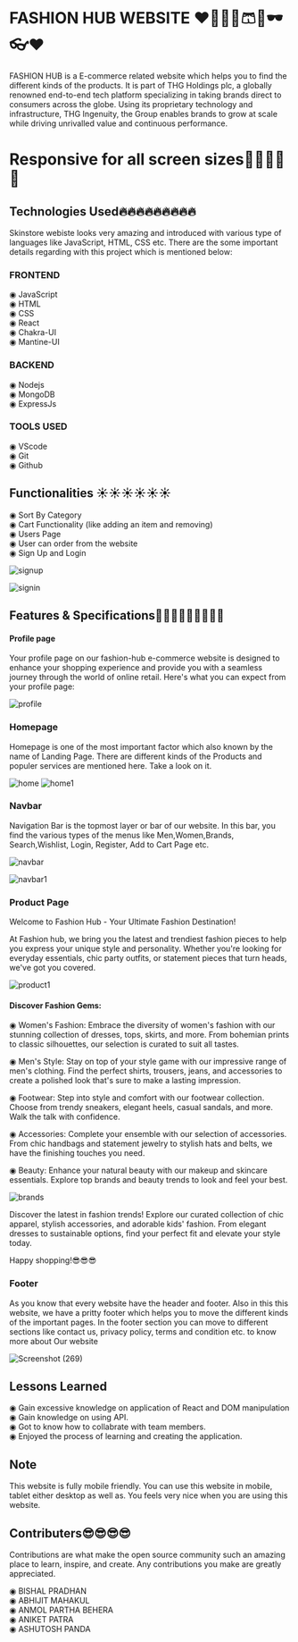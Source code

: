 # FASHION HUB WEBSITE ❤🥼🧥👖🩳👕🕶👓❤

FASHION HUB is a E-commerce related website which helps you to find the different kinds of the products. It is part of THG Holdings plc, a globally renowned end-to-end tech platform specializing in taking brands direct to consumers across the globe. Using its proprietary technology and infrastructure, THG Ingenuity, the Group enables brands to grow at scale while driving unrivalled value and continuous performance.

# Responsive for all screen sizes🚀🚀🚀🚀🚀

## Technologies Used🔥🔥🔥🔥🔥🔥🔥🔥🔥

Skinstore webiste looks very amazing and introduced with various type of languages like JavaScript, HTML, CSS etc. There are the some important details regarding with this project which is mentioned below:

### FRONTEND

◉ JavaScript  
◉ HTML  
◉ CSS  
◉ React  
◉ Chakra-UI  
◉ Mantine-UI

### BACKEND

◉ Nodejs  
◉ MongoDB  
◉ ExpressJs  


### TOOLS USED

◉ VScode  
◉ Git  
◉ Github

## Functionalities ☀☀☀☀☀☀

◉ Sort By Category  
◉ Cart Functionality (like adding an item and removing)  
◉ Users Page  
◉ User can order from the website  
◉ Sign Up and Login

![signup](https://github.com/AnmolBehera/E-Clothing/assets/105370000/f06bea30-44ce-4d6a-827e-bcacffe5d1c5)

![signin](https://github.com/AnmolBehera/E-Clothing/assets/105370000/e35baf67-d4f1-49cc-ae06-2ab6f92789aa)

## Features & Specifications🚀🚀🚀🚀🚀🚀🚀🚀🚀

#### Profile page

Your profile page on our fashion-hub e-commerce website is designed to enhance your shopping experience and provide you with a seamless journey through the world of online retail. Here's what you can expect from your profile page:

![profile](https://github.com/AnmolBehera/E-Clothing/assets/105370000/8fefe9b9-da25-4a45-8f15-32d3e804f760)

### Homepage

Homepage is one of the most important factor which also known by the name of Landing Page. There are different kinds of the Products and populer services are mentioned here. Take a look on it.

![home](https://github.com/AnmolBehera/E-Clothing/assets/105370000/c838346c-4842-4f11-bcdb-5f7730a1a446)
![home1](https://github.com/AnmolBehera/E-Clothing/assets/105370000/dc9d5d50-3b82-41f4-a323-bda16e1bf267)

### Navbar

Navigation Bar is the topmost layer or bar of our website. In this bar, you find the various types of the menus like Men,Women,Brands, Search,Wishlist, Login, Register, Add to Cart Page etc.

![navbar](https://github.com/AnmolBehera/E-Clothing/assets/105370000/0673372b-dfc8-4c6e-9ef7-2c8eb6a46bd2)

![navbar1](https://github.com/AnmolBehera/E-Clothing/assets/105370000/64245e99-7cf7-4ae2-94b4-02c88b1f6cb2)



### Product Page

Welcome to Fashion Hub - Your Ultimate Fashion Destination!

At Fashion hub, we bring you the latest and trendiest fashion pieces to help you express your unique style and personality. Whether you're looking for everyday essentials, chic party outfits, or statement pieces that turn heads, we've got you covered.

![product1](https://github.com/AnmolBehera/E-Clothing/assets/105370000/0a311fe5-dd74-43db-853f-016d41e84d81)

#### Discover Fashion Gems:

◉ Women's Fashion: Embrace the diversity of women's fashion with our stunning collection of dresses, tops, skirts, and more. From bohemian prints to classic silhouettes, our selection is curated to suit all
tastes.

◉ Men's Style: Stay on top of your style game with our impressive range of men's clothing. Find the perfect shirts, trousers, jeans, and accessories to create a polished look that's sure to make a lasting
impression.

◉ Footwear: Step into style and comfort with our footwear collection. Choose from trendy sneakers, elegant heels, casual sandals, and more. Walk the talk with confidence.

◉ Accessories: Complete your ensemble with our selection of accessories. From chic handbags and statement jewelry to stylish hats and belts, we have the finishing touches you need.

◉ Beauty: Enhance your natural beauty with our makeup and skincare essentials. Explore top brands and beauty trends to look and feel your best.

![brands](https://github.com/AnmolBehera/E-Clothing/assets/105370000/4000736e-a940-40ce-8d10-3b97e4ee05cd)

Discover the latest in fashion trends! Explore our curated collection of chic apparel, stylish accessories, and adorable kids' fashion. From elegant dresses to sustainable options, find your perfect fit and
elevate your style today.

Happy shopping!😎😎😎

### Footer

As you know that every website have the header and footer. Also in this this website, we have a pritty footer which helps you to move the different kinds of the important pages.
In the footer section you can move to different sections like contact us, privacy policy, terms and condition etc. to know more about Our website

![Screenshot (269)](https://github.com/AnmolBehera/E-Clothing/assets/105370000/268e8993-07e7-475e-aaab-187d417dd5ee)

## Lessons Learned

◉ Gain excessive knowledge on application of React and DOM manipulation  
◉ Gain knowledge on using API.  
◉ Got to know how to collabrate with team members.  
◉ Enjoyed the process of learning and creating the application.

## Note

This website is fully mobile friendly. You can use this website in mobile, tablet either desktop as well as. You feels very nice when you are using this website.

## Contributers😎😎😎😎

Contributions are what make the open source community such an amazing place to learn, inspire, and create. Any contributions you make are greatly appreciated.

◉ BISHAL PRADHAN  
◉ ABHIJIT MAHAKUL  
◉ ANMOL PARTHA BEHERA  
◉ ANIKET PATRA  
◉ ASHUTOSH PANDA
